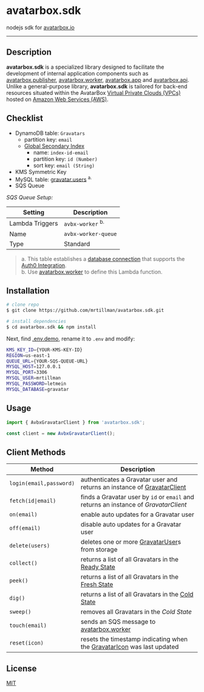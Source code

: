# avatarbox.sdk

 nodejs sdk for [avatarbox.io](https://avatarbox.io)
 
 ---

<!--
[![Build Status](https://travis-ci.com/mrtillman/grav.client.svg?branch=master)](https://travis-ci.com/mrtillman/grav.client)
[![Coverage Status](https://coveralls.io/repos/github/mrtillman/grav.client/badge.svg?branch=master)](https://coveralls.io/github/mrtillman/grav.client?branch=master)
[![GitHub tag (latest SemVer)](https://img.shields.io/github/v/tag/mrtillman/grav.client?sort=semver)](https://github.com/mrtillman/grav.client/releases/tag/2.4.19)
[![license](https://img.shields.io/badge/license-MIT-blue.svg)](https://github.com/mrtillman/grav.client/blob/master/LICENSE.md)

[![NPM](https://nodei.co/npm/grav.client.png)](https://www.npmjs.com/package/grav.client)
-->

## Description

**avatarbox.sdk** is a specialized library designed to facilitate the development of internal application components such as [avatarbox.publisher](https://github.com/mrtillman/avatarbox.publisher), [avatarbox.worker](https://github.com/mrtillman/avatarbox.worker), [avatarbox.app](https://github.com/mrtillman/avatarbox.app) and [avatarbox.api](https://github.com/mrtillman/avatarbox.api). Unlike a general-purpose library, **avatarbox.sdk** is tailored for back-end resources situated within the AvatarBox [Virtual Private Clouds (VPCs)](https://aws.amazon.com/vpc/?vpc-blogs.sort-by=item.additionalFields.createdDate&vpc-blogs.sort-order=desc) hosted on [Amazon Web Services (AWS)](https://en.wikipedia.org/wiki/Amazon_Web_Services).

## Checklist

- DynamoDB table: `Gravatars` 
  - partition key: `email`
  - [Global Secondary Index](https://docs.aws.amazon.com/amazondynamodb/latest/developerguide/GSI.html) 
    - name: `index-id-email`
    - partition key: `id (Number)` 
    - sort key: `email (String)`
- KMS Symmetric Key
- MySQL table: [gravatar.users](https://github.com/mrtillman/avatarbox.sdk/blob/master/gravatar.users.sql) <sup>a.</sup>
- SQS Queue

*SQS Queue Setup:*

|Setting|Description|
|---|---|
|Lambda Triggers|`avbx-worker` <sup>b.</sup>|
|Name|`avbx-worker-queue`|
|Type|Standard|

> a. This table establishes a [database connection](https://auth0.com/docs/connections/database) that supports the [Auth0 Integration](https://github.com/mrtillman/avatarbox.api/wiki/Auth0-Integration).<br/> b. Use [avatarbox.worker](https://github.com/mrtillman/avatarbox.worker) to define this Lambda function.

## Installation

```sh
# clone repo
$ git clone https://github.com/mrtillman/avatarbox.sdk.git

# install dependencies
$ cd avatarbox.sdk && npm install
```

Next, find [.env.demo](https://github.com/mrtillman/avatarbox.sdk/blob/master/.env.demo), rename it to `.env` and modify:

```sh
KMS_KEY_ID={YOUR-KMS-KEY-ID}
REGION=us-east-1
QUEUE_URL={YOUR-SQS-QUEUE-URL}
MYSQL_HOST=127.0.0.1
MYSQL_PORT=3306
MYSQL_USER=mrtillman
MYSQL_PASSWORD=letmein
MYSQL_DATABASE=gravatar
```

<!--
## Tests

```bash
# unit tests
$ npm run test

# test coverage
$ npm run test:cov
```
-->

## Usage

```js
import { AvbxGravatarClient } from 'avatarbox.sdk';

const client = new AvbxGravatarClient();
```

## Client Methods

|Method|Description|
|---|---|
|`login(email,password)`|authenticates a Gravatar user and returns an instance of [GravatarClient](https://github.com/mrtillman/grav.client)|
|`fetch(id\|email)`|finds a Gravatar user by `id` or `email` and returns an instance of *GravatarClient*|
|`on(email)`|enable auto updates for a Gravatar user|
|`off(email)`|disable auto updates for a Gravatar user|
|`delete(users)`|deletes one or more [GravatarUser](https://github.com/mrtillman/avatarbox.sdk/blob/master/Domain/gravatar-user.ts)s from storage|
|`collect()`|returns a list of all Gravatars in the [Ready State](https://github.com/mrtillman/avatarbox.sdk/wiki/Glossary#ready-state)|
|`peek()`|returns a list of all Gravatars in the [Fresh State](https://github.com/mrtillman/avatarbox.sdk/wiki/Glossary#fresh-state)|
|`dig()`|returns a list of all Gravatars in the [Cold State](https://github.com/mrtillman/avatarbox.sdk/wiki/Glossary#cold-state)|
|`sweep()`|removes all Gravatars in the *Cold State*|
|`touch(email)`|sends an SQS message to [avatarbox.worker](https://github.com/mrtillman/avatarbox.worker)|
|`reset(icon)`|resets the timestamp indicating when the [GravatarIcon](https://github.com/mrtillman/avatarbox.sdk/blob/master/Domain/gravatar-icon.ts) was last updated |

## License

[MIT](https://github.com/mrtillman/avatarbox.sdk/blob/master/LICENSE)
